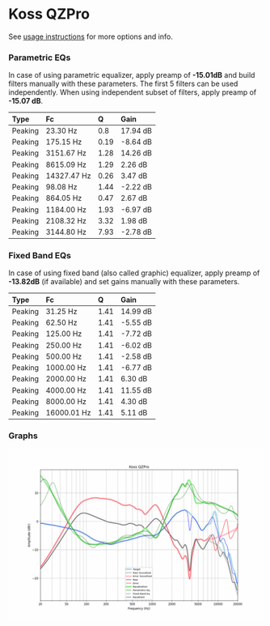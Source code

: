 # Koss QZPro
See [usage instructions](https://github.com/jaakkopasanen/AutoEq#usage) for more options and info.

### Parametric EQs
In case of using parametric equalizer, apply preamp of **-15.01dB** and build filters manually
with these parameters. The first 5 filters can be used independently.
When using independent subset of filters, apply preamp of **-15.07 dB**.

| Type    | Fc          |    Q | Gain     |
|:--------|:------------|:-----|:---------|
| Peaking | 23.30 Hz    | 0.8  | 17.94 dB |
| Peaking | 175.15 Hz   | 0.19 | -8.64 dB |
| Peaking | 3151.67 Hz  | 1.28 | 14.26 dB |
| Peaking | 8615.09 Hz  | 1.29 | 2.26 dB  |
| Peaking | 14327.47 Hz | 0.26 | 3.47 dB  |
| Peaking | 98.08 Hz    | 1.44 | -2.22 dB |
| Peaking | 864.05 Hz   | 0.47 | 2.67 dB  |
| Peaking | 1184.00 Hz  | 1.93 | -6.97 dB |
| Peaking | 2108.32 Hz  | 3.32 | 1.98 dB  |
| Peaking | 3144.80 Hz  | 7.93 | -2.78 dB |

### Fixed Band EQs
In case of using fixed band (also called graphic) equalizer, apply preamp of **-13.82dB**
(if available) and set gains manually with these parameters.

| Type    | Fc          |    Q | Gain     |
|:--------|:------------|:-----|:---------|
| Peaking | 31.25 Hz    | 1.41 | 14.99 dB |
| Peaking | 62.50 Hz    | 1.41 | -5.55 dB |
| Peaking | 125.00 Hz   | 1.41 | -7.72 dB |
| Peaking | 250.00 Hz   | 1.41 | -6.02 dB |
| Peaking | 500.00 Hz   | 1.41 | -2.58 dB |
| Peaking | 1000.00 Hz  | 1.41 | -6.77 dB |
| Peaking | 2000.00 Hz  | 1.41 | 6.30 dB  |
| Peaking | 4000.00 Hz  | 1.41 | 11.55 dB |
| Peaking | 8000.00 Hz  | 1.41 | 4.30 dB  |
| Peaking | 16000.01 Hz | 1.41 | 5.11 dB  |

### Graphs
![](./Koss%20QZPro.png)